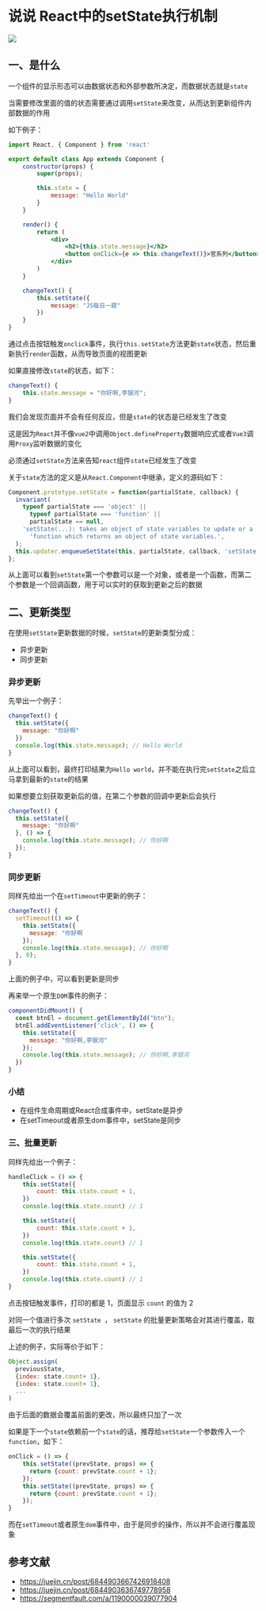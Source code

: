# 说说 React中的setState执行机制

 ![](https://static.vue-js.com/3acb8ca0-d825-11eb-85f6-6fac77c0c9b3.png)

## 一、是什么

一个组件的显示形态可以由数据状态和外部参数所决定，而数据状态就是`state`

当需要修改里面的值的状态需要通过调用`setState`来改变，从而达到更新组件内部数据的作用

如下例子：

```jsx
import React, { Component } from 'react'

export default class App extends Component {
    constructor(props) {
        super(props);

        this.state = {
            message: "Hello World"
        }
    }

    render() {
        return (
            <div>
                <h2>{this.state.message}</h2>
                <button onClick={e => this.changeText()}>官系列</button>
            </div>
        )
    }

    changeText() {
        this.setState({
            message: "JS每日一题"
        })
    }
}
```

通过点击按钮触发`onclick`事件，执行`this.setState`方法更新`state`状态，然后重新执行`render`函数，从而导致页面的视图更新

如果直接修改`state`的状态，如下：

```jsx
changeText() {
    this.state.message = "你好啊,李银河";
}
```

我们会发现页面并不会有任何反应，但是`state`的状态是已经发生了改变

这是因为`React`并不像`vue2`中调用`Object.defineProperty`数据响应式或者`Vue3`调用`Proxy`监听数据的变化

必须通过`setState`方法来告知`react`组件`state`已经发生了改变

关于`state`方法的定义是从`React.Component`中继承，定义的源码如下：

```js
Component.prototype.setState = function(partialState, callback) {
  invariant(
    typeof partialState === 'object' ||
      typeof partialState === 'function' ||
      partialState == null,
    'setState(...): takes an object of state variables to update or a ' +
      'function which returns an object of state variables.',
  );
  this.updater.enqueueSetState(this, partialState, callback, 'setState');
};
```

从上面可以看到`setState`第一个参数可以是一个对象，或者是一个函数，而第二个参数是一个回调函数，用于可以实时的获取到更新之后的数据



## 二、更新类型

在使用`setState`更新数据的时候，`setState`的更新类型分成：

- 异步更新
- 同步更新

### 异步更新

先举出一个例子：

```jsx
changeText() {
  this.setState({
    message: "你好啊"
  })
  console.log(this.state.message); // Hello World
}
```

从上面可以看到，最终打印结果为`Hello world`，并不能在执行完`setState`之后立马拿到最新的`state`的结果

如果想要立刻获取更新后的值，在第二个参数的回调中更新后会执行

```jsx
changeText() {
  this.setState({
    message: "你好啊"
  }, () => {
    console.log(this.state.message); // 你好啊
  });
}
```



### 同步更新

同样先给出一个在`setTimeout`中更新的例子：

```jsx
changeText() {
  setTimeout(() => {
    this.setState({
      message: "你好啊
    });
    console.log(this.state.message); // 你好啊
  }, 0);
}
```

上面的例子中，可以看到更新是同步

再来举一个原生`DOM`事件的例子：

```jsx
componentDidMount() {
  const btnEl = document.getElementById("btn");
  btnEl.addEventListener('click', () => {
    this.setState({
      message: "你好啊,李银河"
    });
    console.log(this.state.message); // 你好啊,李银河
  })
}
```



### 小结

- 在组件生命周期或React合成事件中，setState是异步
- 在setTimeout或者原生dom事件中，setState是同步



### 三、批量更新

同样先给出一个例子：

```jsx
handleClick = () => {
    this.setState({
        count: this.state.count + 1,
    })
    console.log(this.state.count) // 1

    this.setState({
        count: this.state.count + 1,
    })
    console.log(this.state.count) // 1

    this.setState({
        count: this.state.count + 1,
    })
    console.log(this.state.count) // 1
}
```

点击按钮触发事件，打印的都是 1，页面显示 `count` 的值为 2

对同一个值进行多次 `setState `， `setState` 的批量更新策略会对其进行覆盖，取最后一次的执行结果

上述的例子，实际等价于如下：

```js
Object.assign(
  previousState,
  {index: state.count+ 1},
  {index: state.count+ 1},
  ...
)
```

由于后面的数据会覆盖前面的更改，所以最终只加了一次

如果是下一个`state`依赖前一个`state`的话，推荐给`setState`一个参数传入一个`function`，如下：

```jsx
onClick = () => {
    this.setState((prevState, props) => {
      return {count: prevState.count + 1};
    });
    this.setState((prevState, props) => {
      return {count: prevState.count + 1};
    });
}
```

而在`setTimeout`或者原生`dom`事件中，由于是同步的操作，所以并不会进行覆盖现象



## 参考文献

- https://juejin.cn/post/6844903667426918408
- https://juejin.cn/post/6844903636749778958
- https://segmentfault.com/a/1190000039077904

